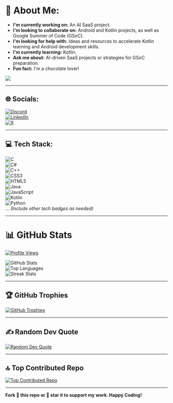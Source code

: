 # 💫 About Me:

- **I'm currently working on:** An AI SaaS project.  
- **I'm looking to collaborate on:** Android and Kotlin projects, as well as Google Summer of Code (GSoC).  
- **I'm looking for help with:** Ideas and resources to accelerate Kotlin learning and Android development skills.  
- **I'm currently learning:** Kotlin.  
- **Ask me about:** AI-driven SaaS projects or strategies for GSoC preparation.  
- **Fun fact:** I'm a chocolate lover!  

<img src="https://github.com/user-attachments/assets/08edcac9-8ea0-481b-97bf-ff6fd020539d"/>

---

## 🌐 Socials:

[![Discord](https://img.shields.io/badge/Discord-%237289DA.svg?logo=discord&logoColor=white)](https://discord.gg/7eKBBmee)  
[![LinkedIn](https://img.shields.io/badge/LinkedIn-%230077B5.svg?logo=linkedin&logoColor=white)](https://linkedin.com/in/harshvardhan-dwivedi-86b375290)  
[![X](https://img.shields.io/badge/X-black.svg?logo=X&logoColor=white)](https://x.com/Harshvdwivediii?t=9sqpPbJRArbO49VQpiCUrg&s=09)  

---

## 💻 Tech Stack:

![C](https://img.shields.io/badge/c-%2300599C.svg?style=for-the-badge&logo=c&logoColor=white)  
![C#](https://img.shields.io/badge/c%23-%23239120.svg?style=for-the-badge&logo=csharp&logoColor=white)  
![C++](https://img.shields.io/badge/c++-%2300599C.svg?style=for-the-badge&logo=c%2B%2B&logoColor=white)  
![CSS3](https://img.shields.io/badge/css3-%231572B6.svg?style=for-the-badge&logo=css3&logoColor=white)  
![HTML5](https://img.shields.io/badge/html5-%23E34F26.svg?style=for-the-badge&logo=html5&logoColor=white)  
![Java](https://img.shields.io/badge/java-%23ED8B00.svg?style=for-the-badge&logo=openjdk&logoColor=white)  
![JavaScript](https://img.shields.io/badge/javascript-%23323330.svg?style=for-the-badge&logo=javascript&logoColor=%23F7DF1E)  
![Kotlin](https://img.shields.io/badge/kotlin-%237F52FF.svg?style=for-the-badge&logo=kotlin&logoColor=white)  
![Python](https://img.shields.io/badge/python-3670A0?style=for-the-badge&logo=python&logoColor=ffdd54)  
... *(Include other tech badges as needed)*  

---

# 📊 GitHub Stats

[![Profile Views](https://komarev.com/ghpvc/?username=harshbi-cloud&style=flat-square&color=blue-green)](https://github.com/harshbi-cloud)  

![GitHub Stats](https://github-readme-stats.vercel.app/api?username=harshbi-cloud&theme=blue-green&hide_border=true&count_private=true)  
![Top Languages](https://github-readme-stats.vercel.app/api/top-langs/?username=harshbi-cloud&theme=blue-green&hide_border=true&layout=compact)  
![Streak Stats](https://github-readme-streak-stats.herokuapp.com/?user=harshbi-cloud&theme=blue-green&hide_border=true)  

---

## 🏆 GitHub Trophies

[![GitHub Trophies](https://github-profile-trophy.vercel.app/?username=harshbi-cloud&theme=shadow_blue&no-frame=true)](https://github.com/harshbi-cloud)  

---

## ✍️ Random Dev Quote

[![Random Dev Quote](https://quotes-github-readme.vercel.app/api?type=horizontal&theme=radical)](https://quotes-github-readme.vercel.app)  

---

## 🔝 Top Contributed Repo

[![Top Contributed Repo](https://github-contributor-stats.vercel.app/api?username=harshbi-cloud&limit=5&theme=dark)](https://github.com/harshbi-cloud)  

---

**Fork 🍴 this repo or 🌟 star it to support my work. Happy Coding!**